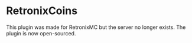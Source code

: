 # RetronixCoins

This plugin was made for RetronixMC but the server no longer exists. The plugin is now open-sourced.
